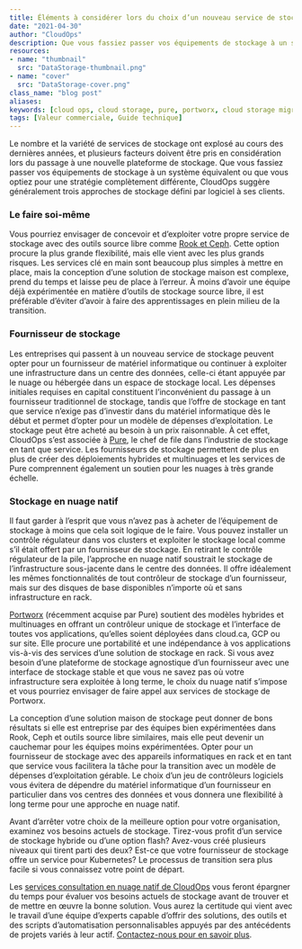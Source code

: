 ```yaml
---
title: Éléments à considérer lors du choix d’un nouveau service de stockage
date: "2021-04-30"
author: "CloudOps"
description: Que vous fassiez passer vos équipements de stockage à un système équivalent ou que vous optiez pour une stratégie complètement différente, CloudOps suggère généralement trois approches de stockage défini par logiciel à ses clients. 
resources:
- name: "thumbnail"
  src: "DataStorage-thumbnail.png"
- name: "cover"
  src: "DataStorage-cover.png"
class_name: "blog post"
aliases:
keywords: [cloud ops, cloud storage, pure, portworx, cloud storage migration, cloud storage vendor]
tags: [Valeur commerciale, Guide technique]
---
```


<p>Le nombre et la variété de services de stockage ont explosé au cours des dernières années, et plusieurs facteurs doivent être pris en considération lors du passage à une nouvelle plateforme de stockage. Que vous fassiez passer vos équipements de stockage à un système équivalent ou que vous optiez pour une stratégie complètement différente, CloudOps suggère généralement trois approches de stockage défini par logiciel à ses clients.</p>

<h3>Le faire soi-même</h3>

<p>Vous pourriez envisager de concevoir et d’exploiter votre propre service de stockage avec des outils source libre comme <a href="https://www.cloudops.com/fr/blog/guide-de-survie-rook-et-ceph/">Rook et Ceph</a>. Cette option procure la plus grande flexibilité, mais elle vient avec les plus grands risques. Les services clé en main sont beaucoup plus simples à mettre en place, mais la conception d’une solution de stockage maison est complexe, prend du temps et laisse peu de place à l’erreur. À moins d’avoir une équipe déjà expérimentée en matière d’outils de stockage source libre, il est préférable d’éviter d’avoir à faire des apprentissages en plein milieu de la transition.</p>

<h3>Fournisseur de stockage</h3>

<p>Les entreprises qui passent à un nouveau service de stockage peuvent opter pour un fournisseur de matériel informatique ou continuer à exploiter une infrastructure dans un centre des données, celle-ci étant appuyée par le nuage ou hébergée dans un espace de stockage local. Les dépenses initiales requises en capital constituent l’inconvénient du passage à un fournisseur traditionnel de stockage, tandis que l’offre de stockage en tant que service n’exige pas d’investir dans du matériel informatique dès le début et permet d’opter pour un modèle de dépenses d’exploitation. Le stockage peut être acheté au besoin à un prix raisonnable. À cet effet, CloudOps s’est associée à <a href="https://www.purestorage.com/">Pure</a>, le chef de file dans l’industrie de stockage en tant que service. Les fournisseurs de stockage permettent de plus en plus de créer des déploiements hybrides et multinuages et les services de Pure comprennent également un soutien pour les nuages à très grande échelle. </p>

<h3>Stockage en nuage natif</h3>

<p>Il faut garder à l’esprit que vous n’avez pas à acheter de l’équipement de stockage à moins que cela soit logique de le faire. Vous pouvez installer un contrôle régulateur dans vos clusters et exploiter le stockage local comme s’il était offert par un fournisseur de stockage. En retirant le contrôle régulateur de la pile, l’approche en nuage natif soustrait le stockage de l’infrastructure sous-jacente dans le centre des données. Il offre idéalement les mêmes fonctionnalités de tout contrôleur de stockage d’un fournisseur, mais sur des disques de base disponibles n’importe où et sans infrastructure en rack.</p>

<p><a href="https://portworx.com/">Portworx</a> (récemment acquise par Pure) soutient des modèles hybrides et multinuages en offrant un contrôleur unique de stockage et l’interface de toutes vos applications, qu’elles soient déployées dans cloud.ca, GCP ou sur site. Elle procure une portabilité et une indépendance à vos applications vis-à-vis des services d’une solution de stockage en rack. Si vous avez besoin d’une plateforme de stockage agnostique d’un fournisseur avec une interface de stockage stable et que vous ne savez pas où votre infrastructure sera exploitée à long terme, le choix du nuage natif s’impose et vous pourriez envisager de faire appel aux services de stockage de Portworx.</p>

<p>La conception d’une solution maison de stockage peut donner de bons résultats si elle est entreprise par des équipes bien expérimentées dans Rook, Ceph et outils source libre similaires, mais elle peut devenir un cauchemar pour les équipes moins expérimentées. Opter pour un fournisseur de stockage avec des appareils informatiques en rack et en tant que service vous facilitera la tâche pour la transition avec un modèle de dépenses d’exploitation gérable. Le choix d’un jeu de contrôleurs logiciels vous évitera de dépendre du matériel informatique d’un fournisseur en particulier dans vos centres des données et vous donnera une flexibilité à long terme pour une approche en nuage natif.</p>

<p>Avant d’arrêter votre choix de la meilleure option pour votre organisation, examinez vos besoins actuels de stockage. Tirez-vous profit d’un service de stockage hybride ou d’une option flash? Avez-vous créé plusieurs niveaux qui tirent parti des deux? Est-ce que votre fournisseur de stockage offre un service pour Kubernetes? Le processus de transition sera plus facile si vous connaissez votre point de départ.</p>

<p>Les <a href="https://www.cloudops.com/fr/consultation-en-nuage-natif/">services consultation en nuage natif de CloudOps</a> vous feront épargner du temps pour évaluer vos besoins actuels de stockage avant de trouver et de mettre en œuvre la bonne solution. Vous aurez la certitude qui vient avec le travail d’une équipe d’experts capable d’offrir des solutions, des outils et des scripts d’automatisation personnalisables appuyés par des antécédents de projets variés à leur actif. <a href="https://www.cloudops.com/fr/contactez-nous/">Contactez-nous pour en savoir plus</a>.</p>